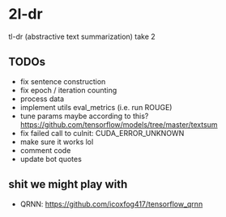 # 2l-dr
tl-dr (abstractive text summarization) take 2

## TODOs
-   fix sentence construction
-   fix epoch / iteration counting
-   process data
-   implement utils eval_metrics (i.e. run ROUGE)
-   tune params maybe according to this?  <https://github.com/tensorflow/models/tree/master/textsum>
-   fix failed call to cuInit: CUDA_ERROR_UNKNOWN
-   make sure it works lol
-   comment code
-   update bot quotes

## shit we might play with
-   QRNN: <https://github.com/icoxfog417/tensorflow_qrnn>
